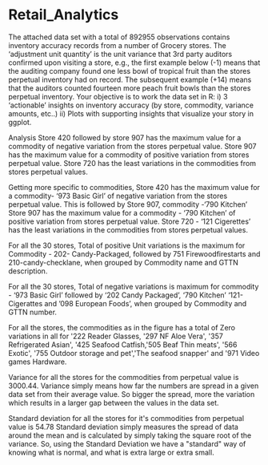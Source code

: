 # Retail_Analytics
 
The attached data set with a total of 892955 observations contains inventory accuracy records from a number of Grocery stores. 
The ‘adjustment unit quantity’ is the unit variance that 3rd party auditors confirmed upon visiting a store, 
e.g., the first example below (-1) means that the auditing company found one less bowl of tropical fruit than 
the stores perpetual inventory had on record. The subsequent example (+14) means that the auditors counted fourteen 
more peach fruit bowls than the stores perpetual inventory. Your objective is to work the data set in R: i) 3 ‘actionable’ 
insights on inventory accuracy (by store, commodity, variance amounts, etc..) ii) Plots with supporting insights that 
visualize your story in ggplot.

Analysis
Store 420 followed by store 907 has the maximum value for a commodity of negative variation from the stores perpetual value.
Store 907 has the maximum value for a commodity of positive variation from stores perpetual value.
Store 720 has the least variations in the commodities from stores perpetual values.

Getting more specific to commodities, Store 420 has the maximum value for a commodity- ‘973 Basic Girl’ of negative variation 
from the stores perpetual value. This is followed by Store 907, commodity -‘790 Kitchen’
Store 907 has the maximum value for a commodity - ‘790 Kitchen’ of positive variation from stores perpetual value. 
Store 720 - ‘121 Cigerettes’ has the least variations in the commodities from stores perpetual values.

For all the 30 stores, Total of positive Unit variations is the maximum for Commodity - 202- Candy-Packaged, 
followed by 751 Firewoodfirestarts and 210-candy-checklane, when grouped by Commodity name and GTTN description.

For all the 30 stores, Total of negative variations is maximum for commodity - ‘973 Basic Girl’ followed by 
‘202 Candy Packaged’, ‘790 Kitchen’ ‘121- Cigerattes and ’098 European Foods’, when grouped by Commodity and GTTN number.

For all the stores, the commodities as in the figure has a total of Zero variations in all for '222 Reader Glasses,
'297 NF Aloe Vera', '357 Refrigerated Asian', '425 Seafood Catfish,'505 Beaf Thin meats', '566 Exotic',
'755 Outdoor storage and pet','The seafood snapper' and '971 Video games Hardware.

Variance for all the stores for the commodities from perpetual value is 3000.44. 
Variance simply means how far the numbers are spread in a given data set from their average value.
So bigger the spread, more the variation which results in a larger gap between the values in the data set.

 
Standard  deviation for all the stores for it's commodities from perpetual value  is 54.78
Standard deviation simply measures the spread of data around the mean and is calculated by simply 
taking the square root of the variance. So, using the Standard Deviation we have a "standard" way of knowing 
what is normal, and what is extra large or extra small.

 
